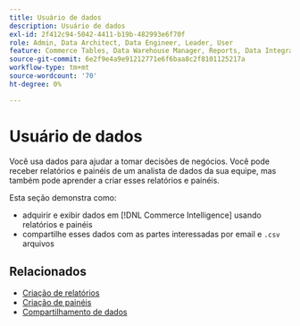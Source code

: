 ```yaml
---
title: Usuário de dados
description: Usuário de dados
exl-id: 2f412c94-5042-4411-b19b-482993e6f70f
role: Admin, Data Architect, Data Engineer, Leader, User
feature: Commerce Tables, Data Warehouse Manager, Reports, Data Integration
source-git-commit: 6e2f9e4a9e91212771e6f6baa8c2f8101125217a
workflow-type: tm+mt
source-wordcount: '70'
ht-degree: 0%

---
```


# Usuário de dados

Você usa dados para ajudar a tomar decisões de negócios. Você pode receber relatórios e painéis de um analista de dados da sua equipe, mas também pode aprender a criar esses relatórios e painéis.

Esta seção demonstra como:
* adquirir e exibir dados em [!DNL Commerce Intelligence] usando relatórios e painéis
* compartilhe esses dados com as partes interessadas por email e `.csv` arquivos

## Relacionados

* [Criação de relatórios](../mbi/data-user/reports/rpt-fundamentals.md)
* [Criação de painéis](../mbi/data-user/dashboards/ess-dashboards.md)
* [Compartilhamento de dados](../mbi/data-user/export-data/share-data.md)
